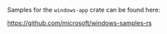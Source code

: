 Samples for the `windows-app` crate can be found here:

https://github.com/microsoft/windows-samples-rs

